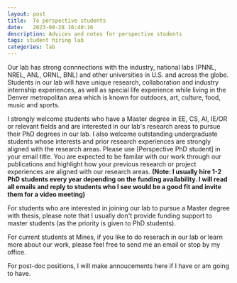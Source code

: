 ```yaml
---
layout: post
title:  To perspective students
date:   2023-08-28 16:40:16
description: Advices and notes for perspective students
tags: student hiring lab
categories: lab
---
```


Our lab has strong connnections with the industry, national labs (PNNL, NREL, ANL, ORNL, BNL) and other universities in U.S. and across the globe. Students in our lab will have unique research, collaboration and industry internship experiences, as well as special life experience while living in the Denver metropolitan area which is known for outdoors, art, culture, food, music and sports. 

I strongly welcome students who have a Master degree in EE, CS, AI, IE/OR or relevant fields and are interested in our lab's research areas to pursue their PhD degrees in our lab.  I also welcome outstanding undergraduate students whose interests and prior research experiences are strongly aligned with the research areas. Please use [Perspective PhD student] in your email title. You are expected to be familar with our work through our publications and highlight how your previous research or project experiences are aligned with our research areas. **(Note: I usually hire 1-2 PhD students every year depending on the funding availability. I will read all emails and reply to students who I see would be a good fit and invite them for a video meeting)** 

For students who are interested in joining our lab to pursue a Master degree with thesis, please note that I usually don't provide funding support to master students (as the priority is given to PhD students). 

For current students at Mines, if you like to do reserach in our lab or learn more about our work, please feel free to send me an email or stop by my office. 

For post-doc positions, I will make annoucements here if I have or am going to have.